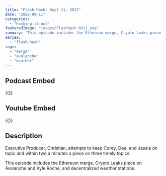 ```yaml
---
title: "Flash Hash: Sept 11, 2022"
date: "2022-09-11"
categories: 
  - "hashing-it-out"
featuredImage: "images/Flashhash-0911.png"
summary: "This episode includes the Ethereum merge, Crypto Leaks piece on Avalanche and Kyle Roche, and decentralized weather stations."
series:
  - "flash-hash"
tags: 
  - "merge"
  - "avalanche"
  - "weather"
---
```



## Podcast Embed
{{<podcast-embed url="https://embed.sounder.fm/play/467718">}}

## Youtube Embed
{{<youtube yJC7BcDhdXg>}}

## Description
Executive Producer, Christian, attempts to keep Corey, Dee, and Jessie on topic and within two a minutes a piece on three timely topics.

This episode includes the Ethereum merge, Crypto Leaks piece on Avalanche and Kyle Roche, and decentralized weather stations.